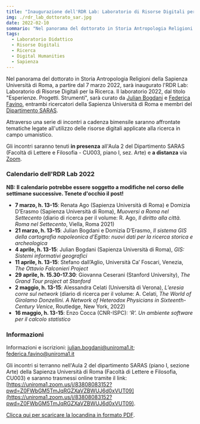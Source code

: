 ```yaml
---
title: "Inaugurazione dell'RDR Lab: Laboratorio di Risorse Digitali per la Ricerca"
img: ./rdr_lab_dottorato_sar.jpg
date: 2022-02-10
sommario: "Nel panorama del dottorato in Storia Antropologia Religioni della Sapienza Università di Roma, a partire dal 7 marzo 2022, sarà inaugurato l'RDR Lab: Laboratorio di Risorse Digitali per la Ricerca."
tags:
  - Laboratorio Didattico
  - Risorse Digitali
  - Ricerca
  - Digital Humanities
  - Sapienza
---
```


Nel panorama del dottorato in Storia Antropologia Religioni della Sapienza Università di Roma, a partire dal 7 marzo 2022, sarà inaugurato l'RDR Lab: Laboratorio di Risorse Digitali per la Ricerca. Il laboratorio 2022, dal titolo "Esperienze. Progetti. Strumenti", sarà curato da [Julian Bogdani](https://purl.org/lad/jb) e [Federica Favino](https://corsidilaurea.uniroma1.it/it/users/julianbogdaniuniroma1it), entrambi ricercatori della Sapienza Università di Roma e membri del [Dipartimento SARAS](https://saras.uniroma1.it/).

Attraverso una serie di incontri a cadenza bimensile saranno affrontate tematiche legate all'utilizzo delle risorse digitali applicate alla ricerca in campo umanistico.

Gli incontri saranno tenuti **in presenza** all'Aula 2 del Dipartimento SARAS (Facoltà di Lettere e Filosofia - CU003, piano I, sez. Arte) e **a distanza** via [Zoom](https://uniroma1.zoom.us/j/83808083152?pwd=Z0FWbGM5TmJqRGZXaVZBWUJ6d0xVUT09).

### Calendario dell'RDR Lab 2022

**NB: Il calendario potrebbe essere soggetto a modifiche nel corso delle settimane successive. Tenete d'occhio il post!**

- **7 marzo, h. 13-15**: Renata Ago (Sapienza Università di Roma) e Domizia D’Erasmo (Sapienza Università di Roma), _Muoversi a Roma nel Settecento_ (diario di ricerca per il volume: R. Ago, _Il diritto alla città. Roma nel Settecento_, Viella, Roma 2021)
- **21 marzo, h. 13-15**: Julian Bogdani e Domizia D’Erasmo, _Il sistema GIS della cartografia napoleonica d’Egitto: nuovi dati per la ricerca storica e archeologica_
- **4 aprile, h. 13-15**: Julian Bogdani (Sapienza Università di Roma), _GIS: Sistemi informativi geografici_
- **11 aprile, h. 13-15**: Stefano dall’Aglio, Università Ca’ Foscari, Venezia, _The Ottavio Falconieri Project_
- **29 aprile, h. 15.30-17.30**: Giovanna Ceserani (Stanford University), _The Grand Tour project at Stanford_
- **2 maggio, h. 13-15**: Alessandra Celati (Università di Verona), _L’eresia corre sul network_ (diario di ricerca per il volume: A. Celati, _The World of Girolamo Donzellini. A Network of Heterodox Physicians in Sixteenth-Century Venice_, Routledge, New York, 2022)
- **16 maggio, h. 13-15**: Enzo Cocca (CNR-ISPC): _‘R’. Un ambiente software per il calcolo statistico_

### Informazioni

Informazioni e iscrizioni: [julian.bogdani@uniroma1.it](mailto:julian.bogdani@uniroma1.it); [federica.favino@uniroma1.it](mailto:federica.favino@uniroma1.it)

Gli incontri si terranno nell'Aula 2 del dipartimento SARAS (piano I, sezione Arte) della Sapienza Università di Roma (Facoltà di Lettere e Filosofia, CU003) e saranno trasmessi online tramite il link: [https://uniroma1.zoom.us/j/83808083152?pwd=Z0FWbGM5TmJqRGZXaVZBWUJ6d0xVUT09](https://uniroma1.zoom.us/j/83808083152?pwd=Z0FWbGM5TmJqRGZXaVZBWUJ6d0xVUT09).


[Clicca qui per scaricare la locandina in formato PDF](./RDR-Lab-Dottorato-SAR-Programma.pdf).